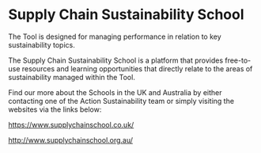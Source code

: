 
# Supply Chain Sustainability School

The Tool is designed for managing performance in relation to key sustainability topics.

The Supply Chain Sustainability School is a platform that provides free-to-use resources and learning opportunities that directly relate to the areas of sustainability managed within the Tool.

Find our more about the Schools in the UK and Australia by either contacting one of the Action Sustainability team or simply visiting the websites via the links below:

https://www.supplychainschool.co.uk/

http://www.supplychainschool.org.au/
